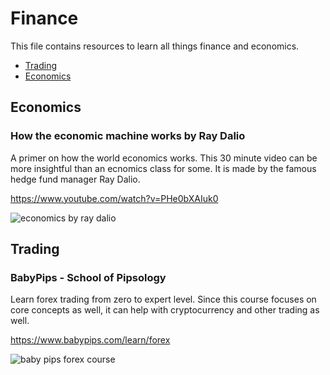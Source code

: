 # Finance

This file contains resources to learn all things finance and economics.

* [Trading](#trading)
* [Economics](#economics)

## Economics

### How the economic machine works by Ray Dalio

A primer on how the world economics works. This 30 minute video can be more insightful than an ecnomics class for some. It is made by the famous hedge fund manager Ray Dalio.

https://www.youtube.com/watch?v=PHe0bXAIuk0

![economics by ray dalio](https://user-images.githubusercontent.com/4047597/66024983-fd19a880-e512-11e9-8440-07520405581a.png)


## Trading

### BabyPips - School of Pipsology

Learn forex trading from zero to expert level. Since this course focuses on core concepts as well, it can help with cryptocurrency and other trading as well.

https://www.babypips.com/learn/forex

![baby pips forex course](https://user-images.githubusercontent.com/4047597/66023808-e756b400-e50f-11e9-817e-839b47d95631.png)
